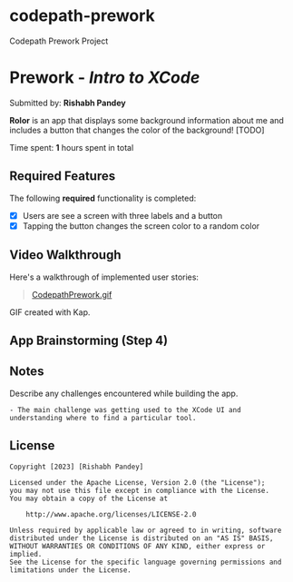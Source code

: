 # codepath-prework
Codepath Prework Project

# Prework - *Intro to XCode*

Submitted by: **Rishabh Pandey**

**Rolor** is an app that displays some background information about me and includes a button that changes the color of the background! [TODO] 

Time spent: **1** hours spent in total

## Required Features

The following **required** functionality is completed:

- [x] Users are see a screen with three labels and a button
- [x] Tapping the button changes the screen color to a random color
 
## Video Walkthrough

Here's a walkthrough of implemented user stories:

<!-- <img src='https://imgur.com/a/51IVpHi' title='Video Walkthrough' width='' alt='Video Walkthrough' /> -->
<blockquote class="imgur-embed-pub" lang="en" data-id="a/51IVpHi"  ><a href="//imgur.com/a/51IVpHi">CodepathPrework.gif</a></blockquote>

<!-- Replace this with whatever GIF tool you used! -->
GIF created with Kap.  
<!-- Recommended tools:
[Kap](https://getkap.co/) for macOS
[ScreenToGif](https://www.screentogif.com/) for Windows
[peek](https://github.com/phw/peek) for Linux. -->

## App Brainstorming (Step 4)

## Notes

Describe any challenges encountered while building the app.
    
    - The main challenge was getting used to the XCode UI and understanding where to find a particular tool.

## License

    Copyright [2023] [Rishabh Pandey]

    Licensed under the Apache License, Version 2.0 (the "License");
    you may not use this file except in compliance with the License.
    You may obtain a copy of the License at

        http://www.apache.org/licenses/LICENSE-2.0

    Unless required by applicable law or agreed to in writing, software
    distributed under the License is distributed on an "AS IS" BASIS,
    WITHOUT WARRANTIES OR CONDITIONS OF ANY KIND, either express or implied.
    See the License for the specific language governing permissions and
    limitations under the License.
